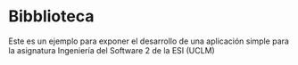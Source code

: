 # Bibblioteca
Este es un ejemplo para exponer el desarrollo de una aplicación simple para la asignatura Ingeniería del Software 2 de la ESI (UCLM)
